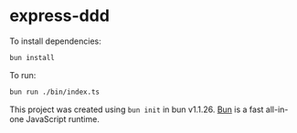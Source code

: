 # express-ddd

To install dependencies:

```bash
bun install
```

To run:

```bash
bun run ./bin/index.ts
```

This project was created using `bun init` in bun v1.1.26. [Bun](https://bun.sh) is a fast all-in-one JavaScript runtime.
